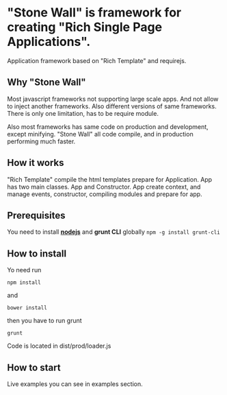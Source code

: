 # "Stone Wall" is framework for creating "Rich Single Page Applications".

Application framework based on "Rich Template" and requirejs.

## Why "Stone Wall"

Most javascript frameworks not supporting large scale apps. And not allow to inject another frameworks. Also different versions of same frameworks. There is only one limitation, has to be require module.

Also most frameworks has same code on production and development, except minifying. "Stone Wall" all code compile, and in production performing much faster.

## How it works

"Rich Template" compile the html templates prepare for Application. App has two main classes. App and Constructor. App create context, and manage events, constructor, compiling modules and prepare for app.

## Prerequisites

You need to install [**nodejs**](http://nodejs.org/) and **grunt CLI** globally `npm -g install grunt-cli`

## How to install

Yo need run

    npm install

and

    bower install

then you have to run grunt

    grunt

Code is located in dist/prod/loader.js

## How to start

Live examples you can see in examples section.

